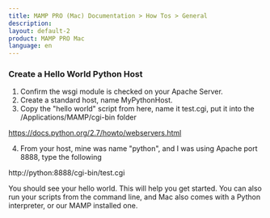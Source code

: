 ```yaml
---
title: MAMP PRO (Mac) Documentation > How Tos > General
description: 
layout: default-2
product: MAMP PRO Mac
language: en
---
```


### Create a Hello World Python Host

1. Confirm the wsgi module is checked on your Apache Server. 
2. Create a standard host, name MyPythonHost.
3. Copy the "hello world" script from here, name it test.cgi, put it into the /Applications/MAMP/cgi-bin folder

https://docs.python.org/2.7/howto/webservers.html

4. From your host, mine was name "python", and I was using Apache port 8888, type the following

http://python:8888/cgi-bin/test.cgi

You should see your hello world. This will help you get started. You can also run your scripts from the command line, and Mac also comes with a Python interpreter, or our MAMP installed one.
